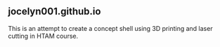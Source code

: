 ## jocelyn001.github.io
This is an attempt to create a concept shell using 3D printing and laser cutting in HTAM course.
